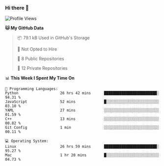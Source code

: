 ### Hi there 👋

<!--
**huayuan4396/huayuan4396** is a ✨ _special_ ✨ repository because its `README.md` (this file) appears on your GitHub profile.

Here are some ideas to get you started:

- 🔭 I’m currently working on ...
- 🌱 I’m currently learning ...
- 👯 I’m looking to collaborate on ...
- 🤔 I’m looking for help with ...
- 💬 Ask me about ...
- 📫 How to reach me: ...
- 😄 Pronouns: ...
- ⚡ Fun fact: ...
-->

<!--START_SECTION:waka-->
![Profile Views](http://img.shields.io/badge/Profile%20Views-2-blue)

**🐱 My GitHub Data** 

> 📦 79.1 kB Used in GitHub's Storage 
 > 
> 🚫 Not Opted to Hire
 > 
> 📜 8 Public Repositories 
 > 
> 🔑 12 Private Repositories 
 > 
📊 **This Week I Spent My Time On** 

```text
💬 Programming Languages: 
Python                   26 hrs 42 mins      ████████████████████████░   94.31 % 
JavaScript               52 mins             █░░░░░░░░░░░░░░░░░░░░░░░░   03.10 % 
YAML                     27 mins             ░░░░░░░░░░░░░░░░░░░░░░░░░   01.59 % 
C++                      13 mins             ░░░░░░░░░░░░░░░░░░░░░░░░░   00.82 % 
Git Config               1 min               ░░░░░░░░░░░░░░░░░░░░░░░░░   00.11 % 

💻 Operating System: 
Linux                    26 hrs 59 mins      ████████████████████████░   95.27 % 
Mac                      1 hr 20 mins        █░░░░░░░░░░░░░░░░░░░░░░░░   04.73 % 
```


<!--END_SECTION:waka-->
